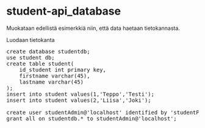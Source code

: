 # student-api_database

Muokataan edellistä esimerkkiä niin, että data haetaan tietokannasta.

Luodaan tietokanta
<pre>
create database studentdb;
use student db;
create table student(
    id_student int primary key,
    firstname varchar(45),
    lastname varchar(45)
);
insert into student values(1,'Teppo','Testi');
insert into student values(2,'Liisa','Joki');

create user studentAdmin@'localhost' identified by 'studentPass';
grant all on studentdb.* to studentAdmin@'localhost';
</pre>